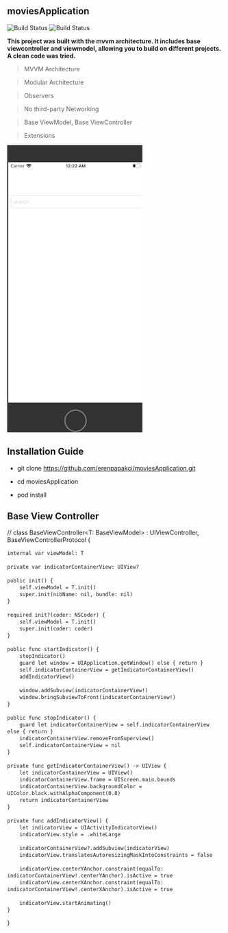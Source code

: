 ## moviesApplication 
![Build Status](https://camo.githubusercontent.com/42dd3e8b9f24ef08c3414bc23af2b2aafdbab210/68747470733a2f2f696d672e736869656c64732e696f2f62616467652f58636f64652d31302d626c75652e737667)
![Build Status](https://camo.githubusercontent.com/4a68628f8bed3c6dc6a0247984cf7570ab7be7c7/68747470733a2f2f696d672e736869656c64732e696f2f62616467652f73776966742d342d6f72616e67652e737667)


**This project was built with the mvvm architecture. It includes base viewcontroller and viewmodel, allowing you to build on different projects. A clean code was tried.**


> MVVM Architecture

> Modular Architecture

> Observers

> No third-party Networking 

> Base ViewModel, Base ViewController

> Extensions

![](moviesapp.gif)

## Installation Guide

* git clone https://github.com/erenpapakci/moviesApplication.git

* cd moviesApplication

* pod install

## Base View Controller

// class BaseViewController<T: BaseViewModel> : UIViewController, BaseViewControllerProtocol {
    
    internal var viewModel: T
    
    private var indicatorContainerView: UIView?
    
    public init() {
        self.viewModel = T.init()
        super.init(nibName: nil, bundle: nil)
    }
    
    required init?(coder: NSCoder) {
        self.viewModel = T.init()
        super.init(coder: coder)
    }
    
    public func startIndicator() {
        stopIndicator()
        guard let window = UIApplication.getWindow() else { return }
        self.indicatorContainerView = getIndicatorContainerView()
        addIndicatorView()
        
        window.addSubview(indicatorContainerView!)
        window.bringSubviewToFront(indicatorContainerView!)
    }
    
    public func stopIndicator() {
        guard let indicatorContainerView = self.indicatorContainerView else { return }
        indicatorContainerView.removeFromSuperview()
        self.indicatorContainerView = nil
    }
    
    private func getIndicatorContainerView() -> UIView {
        let indicatorContainerView = UIView()
        indicatorContainerView.frame = UIScreen.main.bounds
        indicatorContainerView.backgroundColor = UIColor.black.withAlphaComponent(0.8)
        return indicatorContainerView
    }
    
    private func addIndicatorView() {
        let indicatorView = UIActivityIndicatorView()
        indicatorView.style = .whiteLarge
        
        indicatorContainerView?.addSubview(indicatorView)
        indicatorView.translatesAutoresizingMaskIntoConstraints = false
        
        indicatorView.centerYAnchor.constraint(equalTo: indicatorContainerView!.centerYAnchor).isActive = true
        indicatorView.centerXAnchor.constraint(equalTo: indicatorContainerView!.centerXAnchor).isActive = true
        
        indicatorView.startAnimating()
    }

}


